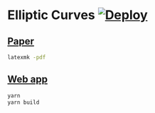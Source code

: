 # Elliptic Curves [![Deploy](https://github.com/samestep/elliptic-curves/actions/workflows/deploy.yml/badge.svg)](https://github.com/samestep/elliptic-curves/actions/workflows/deploy.yml)

## [Paper][]

```sh
latexmk -pdf
```

## [Web app][]

```sh
yarn
yarn build
```

[paper]: https://samestep.github.io/elliptic-curves/paper.pdf
[web app]: https://samestep.github.io/elliptic-curves/
